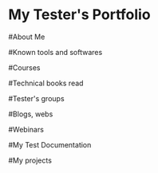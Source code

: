 # My Tester's Portfolio 

#About Me

#Known tools and softwares

#Courses

#Technical books read

#Tester's groups

#Blogs, webs

#Webinars

#My Test Documentation

#My projects